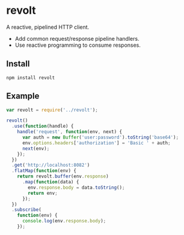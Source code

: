 # revolt

A reactive, pipelined HTTP client.

* Add common request/response pipeline handlers.
* Use reactive programming to consume responses.

## Install

```
npm install revolt
```

## Example

```js
var revolt = require('../revolt');

revolt()
  .use(function(handle) {
    handle('request', function(env, next) {
      var auth = new Buffer('user:password').toString('base64');
      env.options.headers['authorization'] = 'Basic ' + auth;
      next(env);
    });
  })
  .get('http://localhost:8082')
  .flatMap(function(env) {
    return revolt.buffer(env.response)
      .map(function(data) {
        env.response.body = data.toString();
        return env;
      });
  })
  .subscribe(
    function(env) {
      console.log(env.response.body);
    });
```
